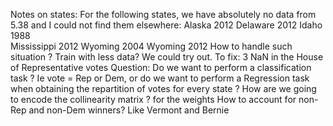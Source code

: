 Notes on states: 
For the following states, we have absolutely no data from 5.38 and I could not find them elsewhere: 
Alaska 2012 
Delaware 2012 
Idaho 1988  
Mississippi 2012 
Wyoming 2004 
Wyoming 2012 
How to handle such situation ? Train with less data? We could try out.
To fix: 3 NaN in the House of Representative votes
Question: Do we want to perform a classification task ? Ie vote = Rep or Dem, or do we want to perform 
a Regression task when obtaining the repartition of votes for every state ? 
How are we going to encode the collinearity matrix ? for the weights
How to account for non-Rep and non-Dem winners? Like Vermont and Bernie
